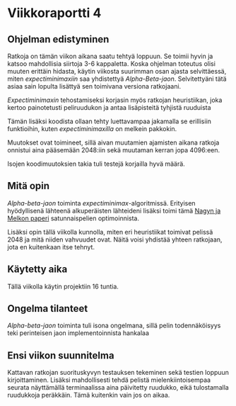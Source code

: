 # Viikkoraportti 4

## Ohjelman edistyminen
Ratkoja on tämän viikon aikana saatu tehtyä loppuun. Se toimii hyvin ja katsoo mahdollisia siirtoja 3-6 kappaletta. Koska ohjelman toteutus olisi muuten
erittäin hidasta, käytin viikosta suurimman osan ajasta selvittäessä, miten _expectiminimaxiin_ saa yhdistettyä _Alpha-Beta-jaon_. Selvitettyäni tätä asiaa
sain lopulta lisättyä sen toimivana versiona ratkojaani. 

_Expectiminimaxin_ tehostamiseksi korjasin myös ratkojan heuristiikan, joka kertoo painotetusti peliruudukon ja antaa lisäpisteitä tyhjistä ruuduista

Tämän lisäksi koodista ollaan tehty luettavampaa jakamalla se erillisiin funktioihin, kuten _expectiminimaxilla_ on melkein pakkokin.

Muutokset ovat toimineet, sillä aivan muutamien ajamisten aikana ratkoja onnistui aina pääsemään 2048:iin sekä muutaman kerran jopa 4096:een.

Isojen koodimuutoksien takia tuli testejä korjailla hyvä määrä.

## Mitä opin

_Alpha-beta-jaon_ toiminta _expectiminimax_-algoritmissä. Erityisen hyödyllisenä lähteenä alkuperäisten lähteideni lisäksi toimi tämä [Nagyn ja Melkon paperi](https://www.researchgate.net/publication/220123091_Optimal_strategy_in_games_with_chance_nodes)
satunnaispelien optimoinnista.

Lisäksi opin tällä viikolla kunnolla, miten eri heuristiikat toimivat pelissä 2048 ja mitä niiden vahvuudet ovat. Näitä voisi yhdistää yhteen ratkojaan, jota en kuitenkaan itse tehnyt.

## Käytetty aika

Tällä viikolla käytin projektiin 16 tuntia.

## Ongelma tilanteet

_Alpha-beta-jaon_ toiminta tuli isona ongelmana, sillä pelin todennäköisyys teki perinteisen jaon implementoinnista hankalaa

## Ensi viikon suunnitelma

Kattavan ratkojan suorituskyvyn testauksen tekeminen sekä testien loppuun kirjoittaminen. Lisäksi mahdollisesti tehdä pelistä mielenkiintoisempaa seurata 
näyttämällä terminaalissa aina päivitetty ruudukko, eikä tulostamalla ruudukkoja peräkkäin. Tämä kuitenkin vain jos on aikaa.
